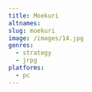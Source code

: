 ```yaml
---
title: Moekuri
altnames:
slug: moekuri
image: /images/14.jpg
genres:
  - strategy
  - jrpg
platforms:
  - pc
---
```


